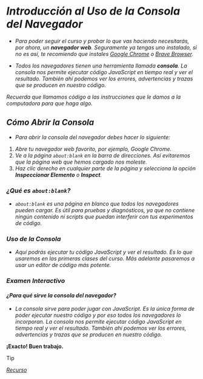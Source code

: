 <!-- Autor: Daniel Benjamin Perez Morales -->
<!-- GitHub: https://github.com/DanielBenjaminPerezMoralesDev13 -->
<!-- GitLab: https://gitlab.com/DanielBenjaminPerezMoralesDev13 -->
<!-- Correo electrónico: danielperezdev@proton.me -->

# ***Introducción al Uso de la Consola del Navegador***

- *Para poder seguir el curso y probar lo que vas haciendo necesitarás, por ahora, un **navegador web**. Seguramente ya tengas uno instalado, si no es así, te recomiendo que instales [Google Chrome](https://www.google.com/chrome/ "https://www.google.com/chrome/") o [Brave Browser](https://brave.com/es/ "https://brave.com/es/").*

- *Todos los navegadores tienen una herramienta llamada **consola**. La consola nos permite ejecutar código JavaScript en tiempo real y ver el resultado. También ahí podemos ver los errores, advertencias y trazas que se producen en nuestro código.*

*Recuerda que llamamos código a las instrucciones que le damos a la computadora para que haga algo.*

## ***Cómo Abrir la Consola***

- *Para abrir la consola del navegador debes hacer lo siguiente:*

1. *Abre tu navegador web favorito, por ejemplo, *Google Chrome*.*
2. *Ve a la página `about:blank` en la barra de direcciones. Así evitaremos que la página web que hemos cargado nos moleste.*
3. *Haz clic derecho en cualquier parte de la página y selecciona la opción **Inspeccionar Elemento** o **Inspect**.*

### ***¿Qué es `about:blank`?***

- *`about:blank` es una página en blanco que todos los navegadores pueden cargar. Es útil para pruebas y diagnósticos, ya que no contiene ningún contenido ni scripts que puedan interferir con tus experimentos de código.*

### ***Uso de la Consola***

- *Aquí podrás ejecutar tu código JavaScript y ver el resultado. Es lo que usaremos en las primeras clases del curso. Más adelante pasaremos a usar un editor de código más potente.*

### ***Examen Interactivo***

#### ***¿Para qué sirve la consola del navegador?***

- *La consola sirve para poder jugar con JavaScript. Es la única forma de poder ejecutar nuestro código y por eso todos los navegadores lo incorporan. La consola nos permite ejecutar código JavaScript en tiempo real y ver el resultado. También ahí podemos ver los errores, advertencias y trazas que se producen en nuestro código.*

**¡Exacto! Buen trabajo.**

> [!TIP]
> *[Recurso](https://www.aprendejavascript.dev/clase/introduccion/la-consola-del-navegador "https://www.aprendejavascript.dev/clase/introduccion/la-consola-del-navegador")*
